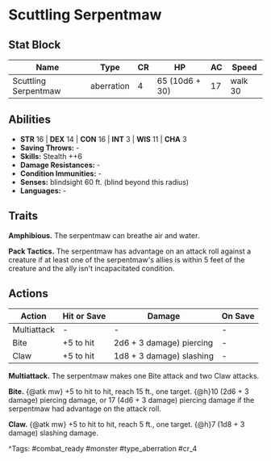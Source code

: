 # Scuttling Serpentmaw

## Stat Block

| Name | Type | CR | HP | AC | Speed |
|------|------|----|----|----|-------|
| Scuttling Serpentmaw | aberration | 4 | 65 (10d6 + 30) | 17 | walk 30 |

## Abilities

- **STR** 16 | **DEX** 14 | **CON** 16 | **INT** 3 | **WIS** 11 | **CHA** 3
- **Saving Throws:** -  
- **Skills:** Stealth ++6  
- **Damage Resistances:** -  
- **Condition Immunities:** -  
- **Senses:** blindsight 60 ft. (blind beyond this radius)  
- **Languages:** -

## Traits

**Amphibious.** The serpentmaw can breathe air and water.

**Pack Tactics.** The serpentmaw has advantage on an attack roll against a creature if at least one of the serpentmaw's allies is within 5 feet of the creature and the ally isn't incapacitated condition.


## Actions

| Action | Hit or Save | Damage | On Save |
|--------|--------------|--------|----------|
| Multiattack | - | - | - |
| Bite | +5 to hit | 2d6 + 3 damage) piercing | - |
| Claw | +5 to hit | 1d8 + 3 damage) slashing | - |

**Multiattack.** The serpentmaw makes one Bite attack and two Claw attacks.

**Bite.** {@atk mw} +5 to hit to hit, reach 15 ft., one target. {@h}10 (2d6 + 3 damage) piercing damage, or 17 (4d6 + 3 damage) piercing damage if the serpentmaw had advantage on the attack roll.

**Claw.** {@atk mw} +5 to hit to hit, reach 5 ft., one target. {@h}7 (1d8 + 3 damage) slashing damage.


^Tags: #combat_ready #monster #type_aberration #cr_4